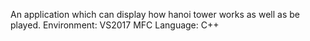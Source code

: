 An application which can display how hanoi tower works as well as be played.
Environment: VS2017 MFC
Language: C++
